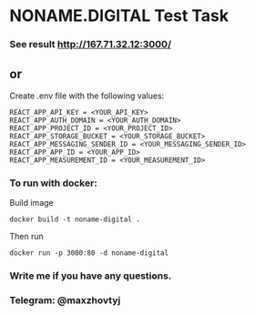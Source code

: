 # NONAME.DIGITAL Test Task

### See result http://167.71.32.12:3000/ 

## or

Create .env file with the following values:
```
REACT_APP_API_KEY = <YOUR_API_KEY>
REACT_APP_AUTH_DOMAIN = <YOUR_AUTH_DOMAIN>
REACT_APP_PROJECT_ID = <YOUR_PROJECT_ID>
REACT_APP_STORAGE_BUCKET = <YOUR_STORAGE_BUCKET>
REACT_APP_MESSAGING_SENDER_ID = <YOUR_MESSAGING_SENDER_ID>
REACT_APP_APP_ID = <YOUR_APP_ID>
REACT_APP_MEASUREMENT_ID = <YOUR_MEASUREMENT_ID>
```

### To run with docker:

Build image
```shell
docker build -t noname-digital .
```

Then run
```shell
docker run -p 3000:80 -d noname-digital
```


### Write me if you have any questions.  
### Telegram: @maxzhovtyj

